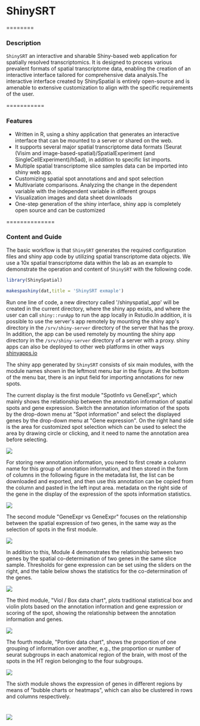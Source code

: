 # ShinySRT

========

### Description
`ShinySRT` an interactive and sharable Shiny-based web application for spatially resolved transcriptomics. It is designed to process various prevalent formats of spatial transcriptome data, enabling the creation of an interactive interface tailored for comprehensive data analysis.The interactive interface created by ShinySpatial is entirely open-source and is amenable to extensive customization to align with the specific requirements of the user.

===========

### Features
- Written in R, using a shiny application that generates an interactive interface that can be mounted to a server or shared on the web.
- It supports several major spatial transcriptome data formats (Seurat (Visim and image-based-spatial)/SpatialExperiment (and SingleCellExperiment)/h5ad), in addition to specific list imports.
- Multiple spatial transcriptome slice samples data can be imported into shiny web app.
- Customizing spatial spot annotations and and spot selection
- Multivariate comparisons. Analyzing the change in the dependent variable with the independent variable in different groups
- Visualization images and data sheet downloads
- One-step generation of the shiny interface, shiny app is completely open source and can be customized

==============

### Content and Guide
The basic workflow is that `ShinySRT` generates the required configuration files and shiny app code by utilizing spatial transcriptome data objects.
We use a 10x spatial transcriptome data within the lab as an example to demonstrate the operation and content of `ShinySRT` with the following code.

``` r
library(ShinySpatial)

makespashiny(dat,title = 'ShinySRT exmaple')
```
Run one line of code, a new directory called '/shinyspatial_app' will be created in the current directory, where the shiny app exists, and where the user can call `shiny::runApp` to run the app locally in Rstudio.In addition, it is possible to use the server's app remotely by mounting the shiny app's directory in the `/srv/shiny-server` directory of the server that has the proxy. In addition, the app can be used remotely by mounting the shiny app directory in the `/srv/shiny-server` directory of a server with a proxy. shiny apps can also be deployed to other web platforms in other ways [shinyapps.io](https://www.shinyapps.io/)


The shiny app generated by `ShinySRT` consists of six main modules, with the module names shown in the leftmost menu bar in the figure. At the bottom of the menu bar, there is an input field for importing annotations for new spots.

The current display is the first module "SpotInfo vs GeneExpr", which mainly shows the relationship between the annotation information of spatial spots and gene expression. Switch the annotation information of the spots by the drop-down menu at "Spot information" and select the displayed genes by the drop-down menu at "Gene expression". On the right hand side is the area for customized spot selection which can be used to select the area by drawing circle or clicking, and it need to name the annotation area before selecting.

![](image/content1.png)

For storing new annotation information, you need to first create a column name for this group of annotation information, and then stored in the form of columns in the following figure in the metadata list, the list can be downloaded and exported, and then use this annotation can be copied from the column and pasted in the left input area. metadata on the right side of the gene in the display of the expression of the spots information statistics.

![](image/content2.png)

The second module "GeneExpr vs GeneExpr" focuses on the relationship between the spatial expression of two genes, in the same way as the selection of spots in the first module.

![](image/content3.png)

In addition to this, Module 4 demonstrates the relationship between two genes by the spatial co-determination of two genes in the same slice sample. Thresholds for gene expression can be set using the sliders on the right, and the table below shows the statistics for the co-determination of the genes.

![](image/content4.png)

The third module, "Viol / Box data chart", plots traditional statistical box and violin plots based on the annotation information and gene expression or scoring of the spot, showing the relationship between the annotation information and genes.

![](image/content5.png)

The fourth module, "Portion data chart", shows the proportion of one grouping of information over another, e.g., the proportion or number of seurat subgroups in each anatomical region of the brain, with most of the spots in the HT region belonging to the four subgroups.

![](image/content6.png)

The sixth module shows the expression of genes in different regions by means of "bubble charts or heatmaps", which can also be clustered in rows and columns respectively.

![](image/content7.png)
===================
